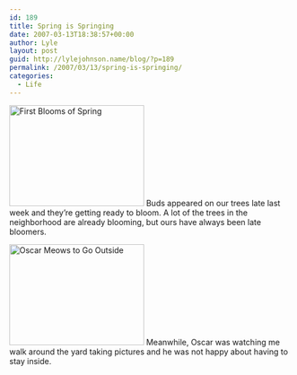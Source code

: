 ```yaml
---
id: 189
title: Spring is Springing
date: 2007-03-13T18:38:57+00:00
author: Lyle
layout: post
guid: http://lylejohnson.name/blog/?p=189
permalink: /2007/03/13/spring-is-springing/
categories:
  - Life
---
```

[<img src="http://farm1.static.flickr.com/182/420488049_28d2ff0b04_m.jpg" alt="First Blooms of Spring" height="180" width="240" />](http://www.flickr.com/photos/quailwood/420488049/ "First Blooms of Spring") Buds appeared on our trees late last week and they&#8217;re getting ready to bloom. A lot of the trees in the neighborhood are already blooming, but ours have always been late bloomers.

[<img src="http://farm1.static.flickr.com/128/420488185_90418ddd20_m.jpg" alt="Oscar Meows to Go Outside" height="180" width="240" />](http://www.flickr.com/photos/quailwood/420488185/ "Oscar Meows to Go Outside") Meanwhile, Oscar was watching me walk around the yard taking pictures and he was not happy about having to stay inside.
